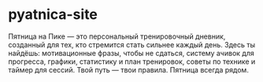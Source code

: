 # pyatnica-site
Пятница на Пике — это персональный тренировочный дневник, созданный для тех, кто стремится стать сильнее каждый день. Здесь ты найдёшь:  мотивационные фразы, чтобы не сдаться,  систему ачивок для прогресса,  графики, статистику и план тренировок,  советы по технике и таймер для сессий.  Твой путь — твои правила. Пятница всегда рядом.
